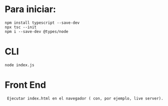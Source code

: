 # Para iniciar:
```
npm install typescript --save-dev
npx tsc --init
npm i --save-dev @types/node
```
# CLI
 ```
 node index.js
```
 # Front End
```
 Ejecutar index.html en el navegador ( con, por ejemplo, live server).
```
